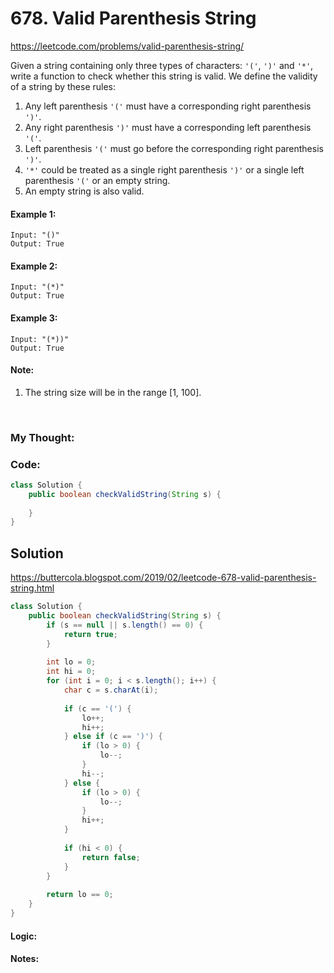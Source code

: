 # 678. Valid Parenthesis String

https://leetcode.com/problems/valid-parenthesis-string/

Given a string containing only three types of characters: `'('`, `')'` and `'*'`, write a function to check whether this string is valid. We define the validity of a string by these rules:

1. Any left parenthesis `'('` must have a corresponding right parenthesis `')'`.
2. Any right parenthesis `')'` must have a corresponding left parenthesis `'('`.
3. Left parenthesis `'('` must go before the corresponding right parenthesis `')'`.
4. `'*'` could be treated as a single right parenthesis `')'` or a single left parenthesis `'('` or an empty string.
5. An empty string is also valid.


#### Example 1:
```
Input: "()"
Output: True
```

#### Example 2:
```
Input: "(*)"
Output: True
```

#### Example 3:
```
Input: "(*))"
Output: True
```

#### Note:
1. The string size will be in the range [1, 100].


<br>

### My Thought: 


### Code: 
```java
class Solution {
    public boolean checkValidString(String s) {
        
    }
}

```    


## Solution

https://buttercola.blogspot.com/2019/02/leetcode-678-valid-parenthesis-string.html

```java
class Solution {
    public boolean checkValidString(String s) {
        if (s == null || s.length() == 0) {
            return true;
        }
 
        int lo = 0;
        int hi = 0;
        for (int i = 0; i < s.length(); i++) {
            char c = s.charAt(i);
 
            if (c == '(') {
                lo++;
                hi++;
            } else if (c == ')') {
                if (lo > 0) {
                    lo--;
                }
                hi--;
            } else {
                if (lo > 0) {
                    lo--;
                }
                hi++;
            }
 
            if (hi < 0) {
                return false;
            }
        }
 
        return lo == 0;
    }
}
```

#### Logic: 

#### Notes: 


